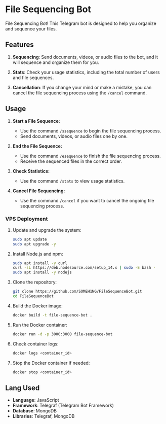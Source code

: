 # File Sequencing Bot

File Sequencing Bot! This Telegram bot is designed to help you organize and sequence your files.

## Features

1. **Sequencing**: Send documents, videos, or audio files to the bot, and it will sequence and organize them for you.

2. **Stats**: Check your usage statistics, including the total number of users and file sequences.

3. **Cancellation**: If you change your mind or make a mistake, you can cancel the file sequencing process using the `/cancel` command.

## Usage

1. **Start a File Sequence:**
   - Use the command `/ssequence` to begin the file sequencing process.
   - Send documents, videos, or audio files one by one.

2. **End the File Sequence:**
   - Use the command `/esequence` to finish the file sequencing process.
   - Receive the sequenced files in the correct order.

3. **Check Statistics:**
   - Use the command `/stats` to view usage statistics.

4. **Cancel File Sequencing:**
   - Use the command `/cancel` if you want to cancel the ongoing file sequencing process.

### VPS Deployment

1. Update and upgrade the system:

    ```bash
    sudo apt update
    sudo apt upgrade -y
    ```

2. Install Node.js and npm:

    ```bash
    sudo apt install -y curl
    curl -sL https://deb.nodesource.com/setup_14.x | sudo -E bash -
    sudo apt install -y nodejs
    ```

3. Clone the repository:

    ```bash
    git clone https://github.com/SOMEH1NG/FileSequenceBot.git
    cd FileSequenceBot
    ```

4. Build the Docker image:

    ```bash
    docker build -t file-sequence-bot .
    ```

5. Run the Docker container:

    ```bash
    docker run -d -p 3000:3000 file-sequence-bot
    ```

6. Check container logs:

    ```bash
    docker logs <container_id>
    ```

7. Stop the Docker container if needed:

    ```bash
    docker stop <container_id>
    ```

## Lang Used

- **Language**: JavaScript
- **Framework**: Telegraf (Telegram Bot Framework)
- **Database**: MongoDB
- **Libraries**: Telegraf, MongoDB


